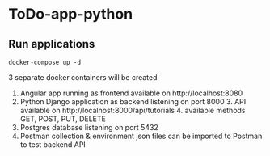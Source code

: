 # ToDo-app-python

## Run applications

`docker-compose up -d`

3 separate docker containers will be created
1. Angular app running as frontend available on http://localhost:8080
2. Python Django application as backend listening on port 8000
   3. API available on http://localhost:8000/api/tutorials
   4. available methods GET, POST, PUT, DELETE
5. Postgres database listening on port 5432
6. Postman collection & environment json files can be imported to Postman to test backend API